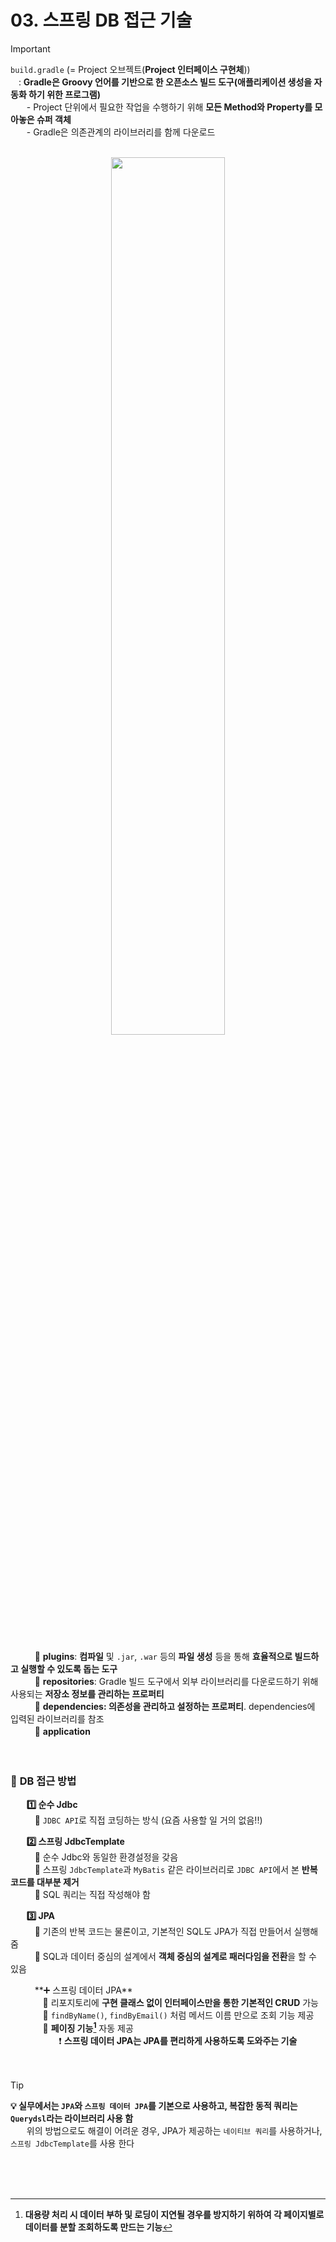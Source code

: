 # 03. 스프링 DB 접근 기술

> [!IMPORTANT]
> `build.gradle` (= Project 오브젝트(**Project 인터페이스 구현체**)) <br>
> ㅤ: **Gradle은 Groovy 언어를 기반으로 한 오픈소스 빌드 도구(애플리케이션 생성을 자동화 하기 위한 프로그램)** <br>
>ㅤㅤ- Project 단위에서 필요한 작업을 수행하기 위해 **모든 Method와 Property를 모아놓은 슈퍼 객체** <br>
>ㅤㅤ- Gradle은 의존관계의 라이브러리를 함께 다운로드 

<br>

<div align="center">
  <img width="60%" src="https://github.com/user-attachments/assets/48df1f2e-5b2f-46bc-bf2b-2f2eff4a86d8">
</div> <br><br>

ㅤㅤㅤ🔹 **plugins**: **컴파일** 및 `.jar`, `.war` 등의 **파일 생성** 등을 통해 **효율적으로 빌드하고 실행할 수 있도록 돕는 도구** <br>
ㅤㅤㅤ🔹 **repositories**: Gradle 빌드 도구에서 외부 라이브러리를 다운로드하기 위해 사용되는 **저장소 정보를 관리하는 프로퍼티** <br>
ㅤㅤㅤ🔹 **dependencies: 의존성을 관리하고 설정하는 프로퍼티**. dependencies에 입력된 라이브러리를 참조 <br>
ㅤㅤㅤ🔹 **application** <br><br><br>


### 🔷 **DB 접근 방법**
ㅤㅤ**1️⃣ 순수 Jdbc** <br>
ㅤㅤㅤ🔹 `JDBC API`로 직접 코딩하는 방식 (요즘 사용할 일 거의 없음!!) <br>

ㅤㅤ**2️⃣ 스프링 JdbcTemplate** <br>
ㅤㅤㅤ🔹 순수 Jdbc와 동일한 환경설정을 갖음 <br>
ㅤㅤㅤ🔹 스프링 `JdbcTemplate`과 `MyBatis` 같은 라이브러리로 `JDBC API`에서 본 **반복 코드를 대부분 제거** <br>
ㅤㅤㅤ🔹 SQL 쿼리는 직접 작성해야 함 <br>

ㅤㅤ**3️⃣ JPA** <br>
ㅤㅤㅤ🔹 기존의 반복 코드는 물론이고, 기본적인 SQL도 JPA가 직접 만들어서 실행해 줌 <br>
ㅤㅤㅤ🔹 SQL과 데이터 중심의 설계에서 **객체 중심의 설계로 패러다임을 전환**을 할 수 있음 <br>

ㅤㅤㅤ**➕ 스프링 데이터 JPA** <br>
ㅤㅤㅤㅤ🔹 리포지토리에 **구현 클래스 없이 인터페이스만을 통한 기본적인 CRUD** 가능 <br>
ㅤㅤㅤㅤ🔹 `findByName()`, `findByEmail()` 처럼 메서드 이름 만으로 조회 기능 제공 <br>
ㅤㅤㅤㅤ🔹 **페이징 기능[^1]** 자동 제공 <br>
ㅤㅤㅤㅤㅤㅤ❗ **스프링 데이터 JPA는 JPA를 편리하게 사용하도록 도와주는 기술** <br><br><br>


[^1]: **대용량 처리 시 데이터 부하 및 로딩이 지연될 경우를 방지하기 위하여 각 페이지별로 데이터를 분할 조회하도록 만드는 기능**

> [!TIP]
> **💡 실무에서는 `JPA`와 `스프링 데이터 JPA`를 기본으로 사용하고, 복잡한 동적 쿼리는 `Querydsl`라는 라이브러리 사용 함** <br>
> ㅤㅤ위의 방법으로도 해결이 어려운 경우,  JPA가 제공하는 `네이티브 쿼리`를 사용하거나, `스프링 JdbcTemplate`를 사용 한다


<br><br><br>


<!--
공백문자: "ㅤ" or &nbsp;
### 🔷 ****
>ㅤ✅ **** <br>
ㅤㅤ:  <br>
ㅤㅤㅤex) <br>
ㅤㅤ✔ **** <br>
ㅤㅤㅤ🔹 **** <br>
ㅤㅤㅤㅤㅤ- **** <br>
➡️
ㅤㅤㅤㅤㅤex) <br>
ㅤㅤ❗ <br>
ㅤㅤ❓ <br>
ㅤㅤ✅ <br>
ㅤㅤㅤㅤ**▪️** <br>
ㅤㅤㅤㅤ**▫️** <br>
ㅤㅤ**1️⃣** <br>
ㅤㅤ**2️⃣** <br>
ㅤㅤ**3️⃣** <br>
ㅤㅤ**4️⃣** <br>
ㅤㅤ**5️⃣** <br>
ㅤㅤ**🤔** <br>
> [!NOTE]  
> [!TIP]
> [!IMPORTANT]  
> [!WARNING]  
> [!CAUTION]


**💡 예시**
```JAVA

```


<details><summary>💡예시 코드</summary>

```JAVA

```
</details>

<br>

<div align="center">
  <img width="70%" src="">
</div> <br><br>


<div align="center">
|****|****|
|:--:|:--:|
|||
</div> 

[^1]
-->
